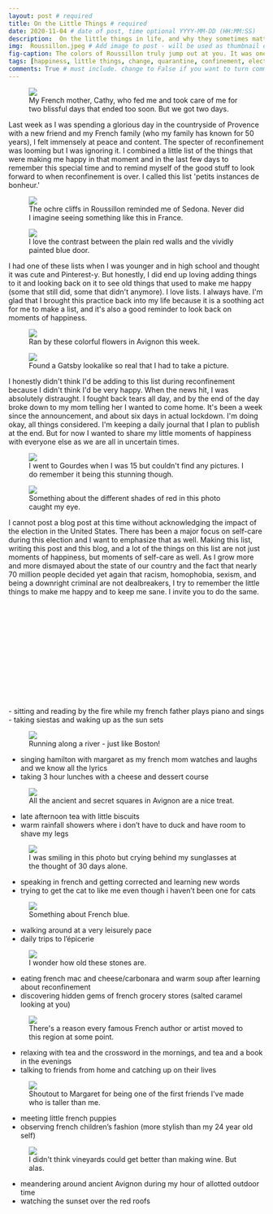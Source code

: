 ```yaml
---
layout: post # required
title: On the Little Things # required
date: 2020-11-04 # date of post, time optional YYYY-MM-DD (HH:MM:SS)
description:  On the little things in life, and why they sometimes matter the most. # Add post description for homepage - required
img:  Roussillon.jpeg # Add image to post - will be used as thumbnail on home and cover image for post (optional) MUST BE IN /img FOLDER.
fig-caption: The colors of Roussillon truly jump out at you. It was one of the most colorful villages in the south of France I had seen. # caption for img (optional)
tags: [happiness, little things, change, quarantine, confinement, election] # add tags within brackets separated by a commma (optional)
comments: True # must include. change to False if you want to turn comments off for a post
---
```


<figure class="post-img block">
  <a href="/assets/img/posts/2020-11-04/Me and ma Maman Française.jpg">
    <img src="/assets/img/posts/2020-11-04/Me and ma Maman Française.jpg">
  </a>
  <figcaption>My French mother, Cathy, who fed me and took care of me for two blissful days that ended too soon. But we got two days.</figcaption>
</figure>

Last week as I was spending a glorious day in the countryside of Provence with a new friend and my French family (who my family has known for 50 years), I felt immensely at peace and content. The specter of reconfinement was looming but I was ignoring it. I combined a little list of the things that were making me happy in that moment and in the last few days to remember this special time and to remind myself of the good stuff to look forward to when reconfinement is over. I called this list 'petits instances de bonheur.'

<figure class="post-img block">
  <a href="/assets/img/posts/2020-11-04/Arizona or France.jpeg">
    <img src="/assets/img/posts/2020-11-04/Arizona or France.jpeg">
  </a>
  <figcaption>The ochre cliffs in Roussillon reminded me of Sedona. Never did I imagine seeing something like this in France.</figcaption>
</figure>

<figure class="post-img left-inline">
  <a href="/assets/img/posts/2020-11-04/Doorway to nowhere.jpeg">
    <img src="/assets/img/posts/2020-11-04/Doorway to nowhere.jpeg">
  </a>
  <figcaption>I love the contrast between the plain red walls and the vividly painted blue door.</figcaption>
</figure>

I had one of these lists when I was younger and in high school and thought it was cute and Pinterest-y. But honestly, I did end up loving adding things to it and looking back on it to see old things that used to make me happy (some that still did, some that didn't anymore). I love lists. I always have. I'm glad that I brought this practice back into my life because it is a soothing act for me to make a list, and it's also a good reminder to look back on moments of happiness.

<figure class="post-img block">
  <a href="/assets/img/posts/2020-11-04/Fall flowers in Avignon.jpeg">
    <img src="/assets/img/posts/2020-11-04/Fall flowers in Avignon.jpeg">
  </a>
  <figcaption>Ran by these colorful flowers in Avignon this week.</figcaption>
</figure>

<figure class="post-img right-inline">
  <a href="/assets/img/posts/2020-11-04/Gatsby lookalike in Roussillon.jpeg">
    <img src="/assets/img/posts/2020-11-04/Gatsby lookalike in Roussillon.jpeg">
  </a>
  <figcaption>Found a Gatsby lookalike so real that I had to take a picture.</figcaption>
</figure>

I honestly didn't think I'd be adding to this list during reconfinement because I didn't think I'd be very happy. When the news hit, I was absolutely distraught. I fought back tears all day, and by the end of the day broke down to my mom telling her I wanted to come home. It's been a week since the announcement, and about six days in actual lockdown. I'm doing okay, all things considered. I'm keeping a daily journal that I plan to publish at the end. But for now I wanted to share my little moments of happiness with everyone else as we are all in uncertain times.

<figure class="post-img block">
  <a href="/assets/img/posts/2020-11-04/Gourdes views.jpeg">
    <img src="/assets/img/posts/2020-11-04/Gourdes views.jpeg">
  </a>
  <figcaption>I went to Gourdes when I was 15 but couldn't find any pictures. I do remember it being this stunning though.</figcaption>
</figure>

<figure class="post-img left-inline">
  <a href="/assets/img/posts/2020-11-04/Ochre red.jpeg">
    <img src="/assets/img/posts/2020-11-04/Ochre red.jpeg">
  </a>
  <figcaption>Something about the different shades of red in this photo caught my eye.</figcaption>
</figure>

I cannot post a blog post at this time without acknowledging the impact of the election in the United States. There has been a major focus on self-care during this election and I want to emphasize that as well. Making this list, writing this post and this blog, and a lot of the things on this list are not just moments of happiness, but moments of self-care as well. As I grow more and more dismayed about the state of our country and the fact that nearly 70 million people decided yet again that racism, homophobia, sexism, and being a downright criminal are not dealbreakers, I try to remember the little things to make me happy and to keep me sane. I invite you to do the same.

<br>
<br>
<br>
<br>
<br>
<br>
<br>
<br>
<br>
<br>
<br>
<br>
- sitting and reading by the fire while my french father plays piano and sings
- taking siestas and waking up as the sun sets

<figure class="post-img block">
  <a href="/assets/img/posts/2020-11-04/Rhone on a run.jpeg">
    <img src="/assets/img/posts/2020-11-04/Rhone on a run.jpeg">
  </a>
  <figcaption>Running along a river - just like Boston!</figcaption>
</figure>

- singing hamilton with margaret as my french mom watches and laughs and we know all the lyrics
- taking 3 hour lunches with a cheese and dessert course

<figure class="post-img block">
  <a href="/assets/img/posts/2020-11-04/Secret squares.jpeg">
    <img src="/assets/img/posts/2020-11-04/Secret squares.jpeg">
  </a>
  <figcaption>All the ancient and secret squares in Avignon are a nice treat.</figcaption>
</figure>

- late afternoon tea with little biscuits
- warm rainfall showers where i don’t have to duck and have room to shave my legs

<figure class="post-img block">
  <a href="/assets/img/posts/2020-11-04/Smiles and tears.jpeg">
    <img src="/assets/img/posts/2020-11-04/Smiles and tears.jpeg">
  </a>
  <figcaption>I was smiling in this photo but crying behind my sunglasses at the thought of 30 days alone.</figcaption>
</figure>

- speaking in french and getting corrected and learning new words
- trying to get the cat to like me even though i haven’t been one for cats

<figure class="post-img block">
  <a href="/assets/img/posts/2020-11-04/Something about French blue.jpeg">
    <img src="/assets/img/posts/2020-11-04/Something about French blue.jpeg">
  </a>
  <figcaption>Something about French blue.</figcaption>
</figure>

- walking around at a very leisurely pace
- daily trips to l’épicerie

<figure class="post-img block">
  <a href="/assets/img/posts/2020-11-04/Stones of Joucas.jpeg">
    <img src="/assets/img/posts/2020-11-04/Stones of Joucas.jpeg">
  </a>
  <figcaption>I wonder how old these stones are.</figcaption>
</figure>

- eating french mac and cheese/carbonara and warm soup after learning about reconfinement
- discovering hidden gems of french grocery stores (salted caramel looking at you)

<figure class="post-img block">
  <a href="/assets/img/posts/2020-11-04/The French countryside.jpeg">
    <img src="/assets/img/posts/2020-11-04/The French countryside.jpeg">
  </a>
  <figcaption>There's a reason every famous French author or artist moved to this region at some point.</figcaption>
</figure>

- relaxing with tea and the crossword in the mornings, and tea and a book in the evenings
- talking to friends from home and catching up on their lives

<figure class="post-img block">
  <a href="/assets/img/posts/2020-11-04/The last human contact for weeks.jpg">
    <img src="/assets/img/posts/2020-11-04/The last human contact for weeks.jpg">
  </a>
  <figcaption>Shoutout to Margaret for being one of the first friends I've made who is taller than me.</figcaption>
</figure>

- meeting little french puppies
- observing french children’s fashion (more stylish than my 24 year old self)

<figure class="post-img block">
  <a href="/assets/img/posts/2020-11-04/Vineyard foliage.jpeg">
    <img src="/assets/img/posts/2020-11-04/Vineyard foliage.jpeg">
  </a>
  <figcaption>I didn't think vineyards could get better than making wine. But alas.</figcaption>
</figure>

- meandering around ancient Avignon during my hour of allotted outdoor time
- watching the sunset over the red roofs
